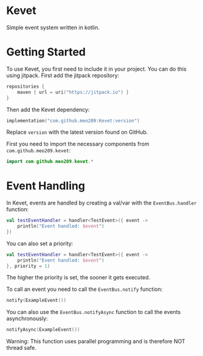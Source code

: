 # Kevet
Simple event system written in kotlin.
<br>

# Getting Started
To use Kevet, you first need to include it in your project.
You can do this using jitpack. First add the jitpack repository:
```kotlin
repositories { 
    maven { url = uri("https://jitpack.io") }
}
```
Then add the Kevet dependency:
```kotlin
implementation("com.github.meo209:Kevet:version")
```
Replace ```version``` with the latest version found on GitHub.

First you need to import the necessary components from `com.github.meo209.kevet`:
```kotlin
import com.github.meo209.kevet.*
```

# Event Handling
In Kevet, events are handled by creating a val/var with the `EventBus.handler` function:
```kotlin
val testEventHandler = handler<TestEvent>({ event ->
    println("Event handled: $event")
})
```

You can also set a priority:
```kotlin
val testEventHandler = handler<TestEvent>({ event ->
    println("Event handled: $event")
}, priority = 1)
```
The higher the priority is set, the sooner it gets executed.

To call an event you need to call the `EventBus.notify` function:
```kotlin
notify(ExampleEvent())
```

You can also use the `EventBus.notifyAsync` function to call the events asynchronously:
```kotlin
notifyAsync(ExampleEvent())
```
Warning: This function uses parallel programming and is therefore NOT thread safe.